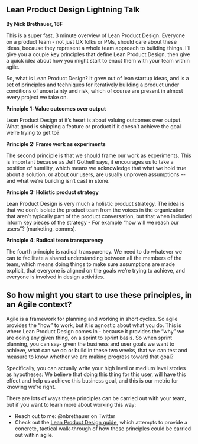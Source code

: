 ## Lean Product Design Lightning Talk ##
**By Nick Brethauer, 18F**

This is a super fast, 3 minute overview of Lean Product Design. Everyone on a product team - not just UX folks or PMs, should care about these ideas, because they represent a whole team approach to building things.
I’ll give you a couple key principles that define Lean Product Design, then give a quick idea about how you might start to enact them with your team within agile.

So, what is Lean Product Design?  It grew out of lean startup ideas, and is a set of principles and techniques for iteratively building a product under conditions of uncertainty and risk, which of course are present in almost every project we take on.

**Principle 1: Value outcomes over output**

Lean Product Design at it’s heart is about valuing outcomes over output. What good is shipping a feature or product if it doesn’t achieve the goal we’re trying to get to?

**Principle 2: Frame work as experiments**

The second principle  is that we should frame our work as experiments. This is important because as Jeff Gothelf says, it encourages us to take a position of humility, which means we acknowledge that what we hold true about a solution, or about our users, are usually unproven assumptions -- and what we’re building isn’t cast in stone.

**Principle 3: Holistic product strategy**

Lean Product Design is very much a holistic product strategy. The idea is that we don’t isolate the product team from the voices in the organization that aren’t typically part of the product conversation, but that when included inform key pieces of the strategy - For example “how will we reach our users”? (marketing, comms).

**Principle 4: Radical team transparency**

The fourth principle is radical transparency.  We need to do whatever we can to facilitate a shared understanding between all the members of the team, which means doing things to make sure assumptions are made explicit, that everyone is aligned on the goals we’re trying to achieve, and everyone is involved in design activities.


So how might you start to use these principles, in an Agile context?
-------------------------------------------------------

Agile is a framework for planning and working in short cycles. So agile provides the “how” to work, but it is agnostic about what you do. This is where Lean Product Design comes in - because it provides the “why” we are doing any given thing, on a sprint to sprint basis. So when sprint planning, you can say- given the business and user goals we want to achieve, what can we do or build in these two weeks, that we can test and measure to know whether we are making progress toward that goal? 

Specifically, you can actually write your high level or medium level stories as hypotheses: We believe that doing this thing for this user, will have this effect and help us achieve this business goal, and this is our metric for knowing we’re right.

There are lots of ways these principles can be carried out with your team, but if you want to learn more about working this way:

- Reach out to me: @nbrethauer on Twitter
- Check out the [Lean Product Design guide](https://pages.18f.gov/lean-product-design/), which attempts to provide a concrete, tactical walk-through of how these principles could be carried out within agile.
